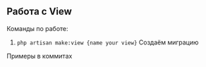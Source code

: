 ## Работа с View

Команды по работе:

1. `php artisan make:view {name your view}` Создаём миграцию

Примеры в коммитах
